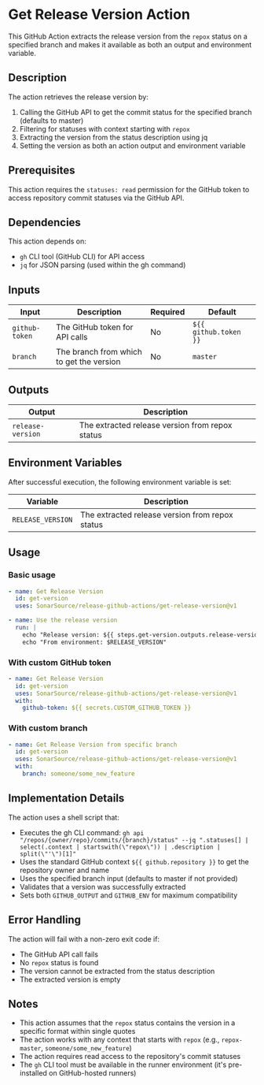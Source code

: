 # Get Release Version Action

This GitHub Action extracts the release version from the `repox` status on a specified branch and makes it available as both an output and environment variable.

## Description

The action retrieves the release version by:
1. Calling the GitHub API to get the commit status for the specified branch (defaults to master)
2. Filtering for statuses with context starting with `repox`
3. Extracting the version from the status description using jq
4. Setting the version as both an action output and environment variable

## Prerequisites

This action requires the `statuses: read` permission for the GitHub token to access repository commit statuses via the GitHub API.

## Dependencies

This action depends on:
- `gh` CLI tool (GitHub CLI) for API access
- `jq` for JSON parsing (used within the gh command)

## Inputs

| Input          | Description                              | Required | Default               |
|----------------|------------------------------------------|----------|-----------------------|
| `github-token` | The GitHub token for API calls           | No       | `${{ github.token }}` |
| `branch`       | The branch from which to get the version | No       | `master`              |

## Outputs

| Output            | Description                                     |
|-------------------|-------------------------------------------------|
| `release-version` | The extracted release version from repox status |

## Environment Variables

After successful execution, the following environment variable is set:

| Variable          | Description                                     |
|-------------------|-------------------------------------------------|
| `RELEASE_VERSION` | The extracted release version from repox status |

## Usage

### Basic usage

```yaml
- name: Get Release Version
  id: get-version
  uses: SonarSource/release-github-actions/get-release-version@v1

- name: Use the release version
  run: |
    echo "Release version: ${{ steps.get-version.outputs.release-version }}"
    echo "From environment: $RELEASE_VERSION"
```

### With custom GitHub token

```yaml
- name: Get Release Version
  id: get-version
  uses: SonarSource/release-github-actions/get-release-version@v1
  with:
    github-token: ${{ secrets.CUSTOM_GITHUB_TOKEN }}
```

### With custom branch

```yaml
- name: Get Release Version from specific branch
  id: get-version
  uses: SonarSource/release-github-actions/get-release-version@v1
  with:
    branch: someone/some_new_feature
```

## Implementation Details

The action uses a shell script that:
- Executes the gh CLI command: `gh api "/repos/{owner/repo}/commits/{branch}/status" --jq ".statuses[] | select(.context | startswith(\"repox\")) | .description | split(\"'\")[1]"`
- Uses the standard GitHub context `${{ github.repository }}` to get the repository owner and name
- Uses the specified branch input (defaults to master if not provided)
- Validates that a version was successfully extracted
- Sets both `GITHUB_OUTPUT` and `GITHUB_ENV` for maximum compatibility

## Error Handling

The action will fail with a non-zero exit code if:
- The GitHub API call fails
- No `repox` status is found
- The version cannot be extracted from the status description
- The extracted version is empty

## Notes

- This action assumes that the `repox` status contains the version in a specific format within single quotes
- The action works with any context that starts with `repox` (e.g., `repox-master`, `someone/some_new_feature`)
- The action requires read access to the repository's commit statuses
- The `gh` CLI tool must be available in the runner environment (it's pre-installed on GitHub-hosted runners)
